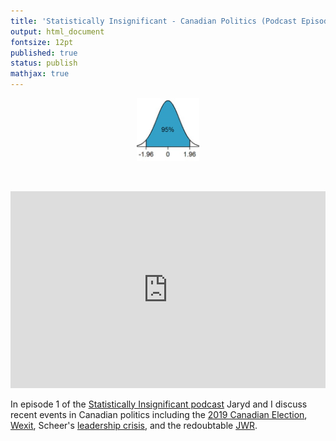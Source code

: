 ```yaml
---
title: 'Statistically Insignificant - Canadian Politics (Podcast Episode 1)'
output: html_document
fontsize: 12pt
published: true
status: publish
mathjax: true
---
```


<p align="center"><img src="/figures/bellcurve.jpg" width="20%"></p>
<br>
<p align="center">
<iframe title="Canadian Politics" src="https://www.podbean.com/media/player/934rd-796fddd-dir?from=share&skin=1&share=1&fonts=Helvetica&download=1&version=1&vjs=1&skin=1" style="border: none;" scrolling="no" data-name="pb-iframe-player" width="100%" height="315"></iframe>
</p>

In episode 1 of the [Statistically Insignificant podcast](https://statisticallyinsignificant.sounder.fm/show/statistically-insignificant) Jaryd and I discuss recent events in Canadian politics including the [2019 Canadian Election](https://en.wikipedia.org/wiki/2019_Canadian_federal_election), [Wexit](https://en.wikipedia.org/wiki/Alberta_separatism#Wexit), Scheer's [leadership crisis](https://en.wikipedia.org/wiki/Andrew_Scheer#2019_federal_election_results), and the redoubtable [JWR](https://en.wikipedia.org/wiki/Jody_Wilson-Raybould).  


